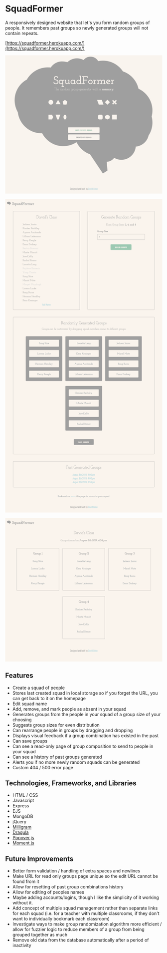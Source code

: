 # SquadFormer

A responsively designed website that let's you form random groups of people. It remembers past groups so newly generated groups will not contain repeats.

[https://squadformer.herokuapp.com/](https://squadformer.herokuapp.com/)

![screenshot of home page](https://github.com/davidlinke/squadformer/blob/master/public/images/screenshots/home.png 'Screenshot of home page')

![screenshot of view squads page](https://github.com/davidlinke/squadformer/blob/master/public/images/screenshots/viewSquad.png 'Screenshot of view squads page')

![screenshot of view groups page](https://github.com/davidlinke/squadformer/blob/master/public/images/screenshots/viewGroups.png 'Screenshot of view groups page')

## Features

- Create a squad of people
- Stores last created squad in local storage so if you forget the URL, you can get back to it on the homepage
- Edit squad name
- Add, remove, and mark people as absent in your squad
- Generates groups from the people in your squad of a group size of your choosing
- Suggests group sizes for even distribution
- Can rearrange people in groups by dragging and dropping
- Displays visual feedback if a group combination has existed in the past
- Can save groups
- Can see a read-only page of group composition to send to people in your squad
- Can see a history of past groups generated
- Alerts you if no more newly random squads can be generated
- Custom 404 / 500 error page

## Technologies, Frameworks, and Libraries

- HTML / CSS
- Javascript
- Express
- EJS
- MongoDB
- jQuery
- [Milligram](https://milligram.io)
- [Dragula](https://bevacqua.github.io/dragula/)
- [Popover.js](https://popper.js.org)
- [Moment.js](https://momentjs.com)

## Future Improvements

- Better form validation / handling of extra spaces and newlines
- Make URL for read only groups page unique so the edit URL cannot be found from it
- Allow for resetting of past group combinations history
- Allow for editing of peoples names
- Maybe adding accounts/logins, though I like the simplicity of it working without it.
- Add concept of multiple squad management rather than separate links for each squad (i.e. for a teacher with multiple classrooms, if they don't want to individually bookmark each classroom)
- Investigate ways to make group randomization algorithm more efficient / allow for fuzzier logic to reduce members of a group from being grouped together as much
- Remove old data from the database automatically after a period of inactivity
